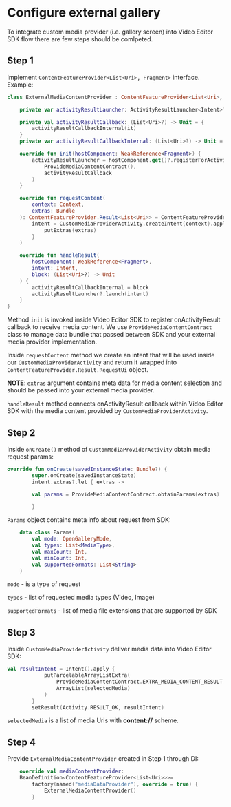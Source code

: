 # Configure external gallery

To integrate custom media provider (i.e. gallery screen) into Video Editor SDK flow there are few steps should be comlpeted.

## Step 1

Implement `ContentFeatureProvider<List<Uri>, Fragment>` interface. Example:
```kotlin
class ExternalMediaContentProvider : ContentFeatureProvider<List<Uri>, Fragment> {

    private var activityResultLauncher: ActivityResultLauncher<Intent>? = null

    private val activityResultCallback: (List<Uri>?) -> Unit = {
        activityResultCallbackInternal(it)
    }
    private var activityResultCallbackInternal: (List<Uri>?) -> Unit = {}

    override fun init(hostComponent: WeakReference<Fragment>) {
        activityResultLauncher = hostComponent.get()?.registerForActivityResult(
            ProvideMediaContentContract(),
            activityResultCallback
        )
    }

    override fun requestContent(
        context: Context,
        extras: Bundle
    ): ContentFeatureProvider.Result<List<Uri>> = ContentFeatureProvider.Result.RequestUi(
        intent = CustomMediaProviderActivity.createIntent(context).apply {
            putExtras(extras)
        }
    )

    override fun handleResult(
        hostComponent: WeakReference<Fragment>,
        intent: Intent,
        block: (List<Uri>?) -> Unit
    ) {
        activityResultCallbackInternal = block
        activityResultLauncher?.launch(intent)
    }
}
```

Method `init` is invoked inside Video Editor SDK to register onActivityResult callback to receive media content. We use `ProvideMediaContentContract` class to manage data bundle that passed between SDK and your external media provider implementation. 

Inside `requestContent` method we create an intent that will be used inside our `CustomMediaProviderActivity` and return it wrapped into `ContentFeatureProvider.Result.RequestUi` object.

**NOTE**: `extras` argument contains meta data for media content selection and should be passed into your external media provider.

`handleResult` method connects onActivityResult callback within Video Editor SDK with the media content provided by `CustomMediaProviderActivity`.

## Step 2

Inside `onCreate()` method of `CustomMediaProviderActivity` obtain media request params:

```kotlin
override fun onCreate(savedInstanceState: Bundle?) {
        super.onCreate(savedInstanceState)
        intent.extras?.let { extras ->

        val params = ProvideMediaContentContract.obtainParams(extras)

        }
```

`Params` object contains meta info about request from SDK:
```kotlin
    data class Params(
        val mode: OpenGalleryMode,
        val types: List<MediaType>,
        val maxCount: Int,
        val minCount: Int,
        val supportedFormats: List<String>
    )
```

`mode` - is a type of request

`types` - list of requested media types (Video, Image)

`supportedFormats` - list of media file extensions that are supported by SDK


## Step 3

Inside `CustomMediaProviderActivity` deliver media data into Video Editor SDK:

```kotlin
val resultIntent = Intent().apply {
            putParcelableArrayListExtra(
                ProvideMediaContentContract.EXTRA_MEDIA_CONTENT_RESULT,
                ArrayList(selectedMedia)
            )
        }
        setResult(Activity.RESULT_OK, resultIntent)
```

`selectedMedia` is a list of media Uris with **content://** scheme.

## Step 4

Provide `ExternalMediaContentProvider` created in Step 1 through DI:

```kotlin
    override val mediaContentProvider:
    BeanDefinition<ContentFeatureProvider<List<Uri>>>=
        factory(named("mediaDataProvider"), override = true) {
            ExternalMediaContentProvider()
        }
```
